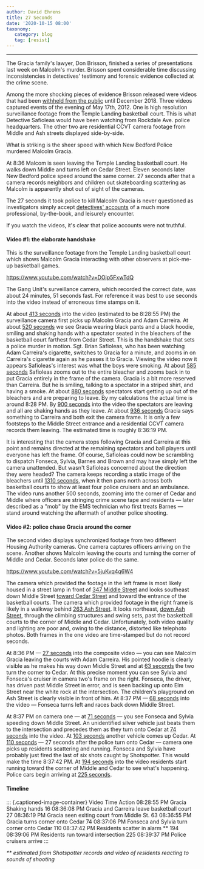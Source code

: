 ```yaml
---
author: David Ehrens
title: 27 Seconds
date: '2020-10-15 08:00'
taxonomy:
   category: blog
   tag: [resist]
---
```

---
The Gracia family's lawyer, Don Brisson, finished a series of presentations last week on Malcolm's murder. Brisson spent considerable time discussing inconsistencies in detectives' testimony and forensic evidence collected at the crime scene.

Among the more shocking pieces of evidence Brisson released were videos that had been [withheld from the public](https://www.southcoasttoday.com/news/20181206/lawyers-for-malcolm-gracia-family-seeking-temple-landing-video) until December 2018. Three videos captured events of the evening of May 17th, 2012. One is high resolution surveillance footage from the Temple Landing basketball court. This is what Detective Safioleas would have been watching from Rockdale Ave. police headquarters. The other two are residential CCVT camera footage from Middle and Ash streets displayed side-by-side.

What is striking is the sheer speed with which New Bedford Police murdered Malcolm Gracia.

At 8:36 Malcom is seen leaving the Temple Landing basketball court. He walks down Middle and turns left on Cedar Street. Eleven seconds later New Bedford police speed around the same corner. 27 seconds after that a camera records neighbors and children out skateboarding scattering as Malcolm is apparently shot out of sight of the cameras.

The 27 seconds it took police to kill Malcolm Gracia is never questioned as investigators simply accept [detectives' accounts](http://static.djlmgdigital.com.s3.amazonaws.com/nbt/southcoasttoday/graphics/pdf/Malcolm%20Gracia%20Report.pdf) of a much more professional, by-the-book, and leisurely encounter.

If you watch the videos, it's clear that police accounts were not truthful.

#### Video \#1: the elaborate handshake

This is the surveillance footage from the Temple Landing basketball court which shows Malcolm Gracia interacting with other observers at pick-me-up basketball games.

https://www.youtube.com/watch?v=DOip5FxwTdQ

The Gang Unit's surveillance camera, which recorded the correct date, was about 24 minutes, 51 seconds fast. For reference it was best to use seconds into the video instead of erroneous time stamps on it.

At about [413 seconds](https://youtu.be/DOip5FxwTdQ?t=413) into the video (estimated to be 8:28:55 PM) the surveillance camera first picks up Malcolm Gracia and Adam Carreira. At about [520 seconds](https://youtu.be/DOip5FxwTdQ?t=520) we see Gracia wearing black pants and a black hoodie, smiling and shaking hands with a spectator seated in the bleachers of the basketball court farthest from Cedar Street. This is the handshake that sets a police murder in motion. Sgt. Brian Safioleas, who has been watching Adam Carreira's cigarette, switches to Gracia for a minute, and zooms in on Carreira's cigarette again as he passes it to Gracia. Viewing the video now it appears Safioleas's interest was what the boys were smoking. At about [585 seconds](https://youtu.be/DOip5FxwTdQ?t=585) Safioleas zooms out to the entire bleacher and zooms back in to put Gracia entirely in the frame of the camera. Gracia is a bit more reserved than Carreira. But he is smiling, talking to a spectator in a striped shirt, and having a smoke. At about [880 seconds](https://youtu.be/DOip5FxwTdQ?t=880) spectators start getting up out of the bleachers and are preparing to leave. By my calculations the actual time is around 8:28 PM. By [900 seconds](https://youtu.be/DOip5FxwTdQ?t=900) into the video the spectators are leaving and all are shaking hands as they leave. At about [936 seconds](https://youtu.be/DOip5FxwTdQ?t=936) Gracia says something to Carreira and both exit the camera frame. It is only a few footsteps to the Middle Street entrance and a residential CCVT camera records them leaving. The estimated time is roughly 8:36:19 PM.

It is interesting that the camera stops following Gracia and Carreira at this point and remains directed at the remaining spectators and ball players until everyone has left the frame. Of course, Safioleas could now be scrambling to dispatch Fonseca, Sylvia, Barnes and Brown and may have simply left the camera unattended. But wasn't Safioleas concerned about the direction they were headed? The camera keeps recording a static image of the bleachers until [1310 seconds](https://youtu.be/DOip5FxwTdQ?t=1310), when it then pans north across both basketball courts to show at least four police cruisers and an ambulance. The video runs another 500 seconds, zooming into the corner of Cedar and Middle where officers are stringing crime scene tape and residents — later described as a "mob" by the EMS technician who first treats Barnes — stand around watching the aftermath of another police shooting.

#### Video \#2: police chase Gracia around the corner

The second video displays synchronized footage from two different Housing Authority cameras. One camera captures officers arriving on the scene. Another shows Malcolm leaving the courts and turning the corner of Middle and Cedar. Seconds later police do the same.

https://www.youtube.com/watch?v=5juKvq4q6W4

The camera which provided the footage in the left frame is most likely housed in a street lamp in front of [347 Middle Street](https://www.google.com/maps/@41.635927,-70.9356723,3a,75y,16.1h,92.26t/data=!3m7!1e1!3m5!1srn5OccbiPfVMeMiMLteIYg!2e0!5s20120901T000000!7i13312!8i6656) and looks southeast down Middle Street [toward Cedar Street](https://www.google.com/maps/@41.635927,-70.9356723,3a,75y,67.09h,71.44t/data=!3m7!1e1!3m5!1srn5OccbiPfVMeMiMLteIYg!2e0!5s20120901T000000!7i13312!8i6656) and toward the entrance of the basketball courts. The camera which provided footage in the right frame is likely in a walkway behind [263 Ash Street](https://www.google.com/maps/@41.6353119,-70.9356319,3a,75y,204.56h,67.39t/data=!3m6!1e1!3m4!1sJTMO1FBa2ScINBslRVqafw!2e0!7i13312!8i6656). It looks northeast, [down Ash Street](https://www.google.com/maps/@41.6353119,-70.9356319,3a,75y,21.62h,83.39t/data=!3m6!1e1!3m4!1sJTMO1FBa2ScINBslRVqafw!2e0!7i13312!8i6656), through the climbing structures and swing sets, past the basketball courts to the corner of Middle and Cedar. Unfortunately, both video quality and lighting are poor and, owing to the distance, distorted like telephoto photos. Both frames in the one video are time-stamped but do not record seconds.

At 8:36 PM — [27 seconds](https://youtu.be/5juKvq4q6W4?t=26) into the composite video — you can see Malcolm Gracia leaving the courts with Adam Carreira. His pointed hoodie is clearly visible as he makes his way down Middle Street and at [63 seconds](https://youtu.be/5juKvq4q6W4?t=63) the two turn the corner to Cedar. At this precise moment you can see Sylvia and Fonseca's cruiser in camera two's frame on the right. Fonseca, the driver, has driven past Middle Street in error, and is seen backing up onto Elm Street near the white rock at the intersection. The children's playground on Ash Street is clearly visible in front of him. At 8:37 PM — [68 seconds](https://youtu.be/5juKvq4q6W4?t=68) into the video — Fonseca turns left and races back down Middle Street.

At 8:37 PM on camera one — at [71 seconds](https://youtu.be/5juKvq4q6W4?t=71) — you see Fonseca and Sylvia speeding down Middle Street. An unidentified silver vehicle just beats them to the intersection and precedes them as they turn onto Cedar at [74 seconds](https://youtu.be/5juKvq4q6W4?t=74) into the video. At [103 seconds](https://youtu.be/5juKvq4q6W4?t=103) another vehicle comes up Cedar. At [110 seconds](https://youtu.be/5juKvq4q6W4?t=110) — 27 seconds after the police turn onto Cedar — camera one picks up residents scattering and running. Fonseca and Sylvia have probably just fired the last of six shots caught by Shotspotter. This would make the time 8:37:42 PM. At [194 seconds](https://youtu.be/5juKvq4q6W4?t=194) into the video residents start running toward the corner of Middle and Cedar to see what's happening. Police cars begin arriving at [225 seconds](https://youtu.be/5juKvq4q6W4?t=225).

#### Timeline

::: {.captioned-image-container}
Video Time Action 08:28:55 PM Gracia Shaking hands 16 08:36:08 PM Gracia and Carreira leave basketball court 27 08:36:19 PM Gracia seen exiting court from Middle St. 63 08:36:55 PM Gracia turns corner onto Cedar 74 08:37:06 PM Fonseca and Sylvia turn corner onto Cedar 110 08:37:42 PM Residents scatter in alarm \*\* 194 08:39:06 PM Residents run toward intersection 225 08:39:37 PM Police cruisers arrive
:::

*\*\* estimated from Shotspotter records and video of residents reacting to sounds of shooting*
